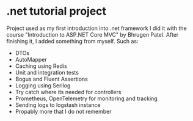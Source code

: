 # .net tutorial project
Project used as my first introduction into .net framework
I did it with the course "Introduction to ASP.NET Core MVC" by Bhrugen Patel. After finishing it, I added something from myself.
Such as:
- DTOs
- AutoMapper
- Caching using Redis
- Unit and integration tests
- Bogus and Fluent Assertions
- Logging using Serilog
- Try catch where its needed for controllers
- Prometheus, OpenTelemetry for monitoring and tracking
- Sending logs to logstash instance
- Propably more that I do not remember
